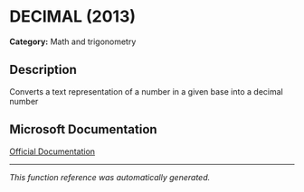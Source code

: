 # DECIMAL (2013)

**Category:** Math and trigonometry

## Description
Converts a text representation of a number in a given base into a decimal number

## Microsoft Documentation
[Official Documentation](https://support.microsoft.com//en-us/office/decimal-function-ee554665-6176-46ef-82de-0a283658da2e)

---
*This function reference was automatically generated.*
